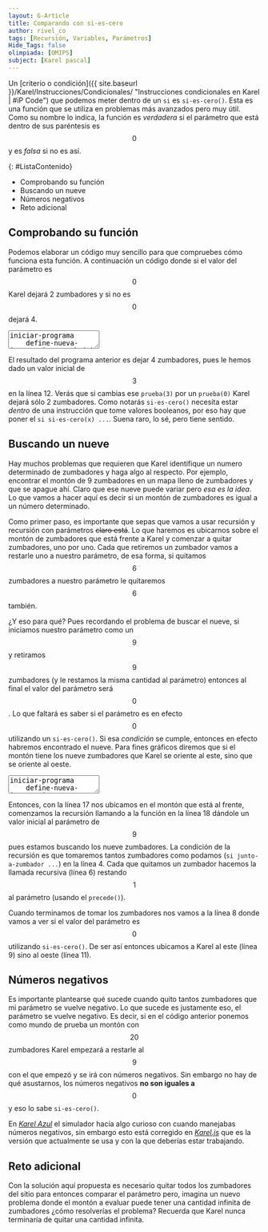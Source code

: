 ```yaml
---
layout: G-Article
title: Comparando con si-es-cero
author: rivel_co
tags: [Recursión, Variables, Parámetros]
Hide_Tags: false
olimpiada: [OMIPS]
subject: [Karel pascal]
---
```


Un [criterio o condición]({{ site.baseurl }}/Karel/Instrucciones/Condicionales/ "Instrucciones condicionales en Karel &vert; #iP Code") que podemos meter dentro de un `si` es `si-es-cero()`. Esta es una función que se utiliza en problemas más avanzados pero muy útil. Como su nombre lo indica, la función es *verdadera* si el parámetro que está dentro de sus paréntesis es $$0$$ y es *falsa* si no es así.

{: #ListaContenido}
- Comprobando su función
- Buscando un nueve
- Números negativos
- Reto adicional

## Comprobando su función

Podemos elaborar un código muy sencillo para que compruebes cómo funciona esta función. A continuación un código donde si el valor del parámetro es $$0$$ Karel dejará 2 zumbadores y si no es $$0$$ dejará 4.

<textarea class="karelp">
iniciar-programa
    define-nueva-instruccion prueba(x) como
    inicio
        si si-es-cero(x) entonces inicio
            repetir 2 veces deja-zumbador;
        fin sino inicio
            repetir 4 veces deja-zumbador;
        fin;
    fin;

    inicia-ejecucion
        prueba(3);
        apagate;
    termina-ejecucion
finalizar-programa</textarea>

El resultado del programa anterior es dejar 4 zumbadores, pues le hemos dado un valor inicial de $$3$$ en la línea 12. Verás que si cambias ese `prueba(3)` por un `prueba(0)` Karel dejará sólo 2 zumbadores. Como notarás `si-es-cero()` necesita estar *dentro* de una instrucción que tome valores booleanos, por eso hay que poner el `si si-es-cero(x) ...`. <span>Suena raro, lo sé, pero tiene sentido</span>.

## Buscando un nueve

Hay muchos problemas que requieren que Karel identifique un numero determinado de zumbadores y haga algo al respecto. Por ejemplo, encontrar el montón de 9 zumbadores en un mapa lleno de zumbadores y que se apague ahí. Claro que ese nueve puede variar pero *esa es la idea*. Lo que vamos a hacer aquí es decir si un montón de zumbadores es igual a un número determinado.

Como primer paso, es importante que sepas que vamos a usar recursión y recursión con parámetros <s>claro está</s>. Lo que haremos es ubicarnos sobre el montón de zumbadores que está frente a Karel y comenzar a quitar zumbadores, uno por uno. Cada que retiremos un zumbador vamos a restarle uno a nuestro parámetro, de esa forma, si quitamos $$6$$ zumbadores a nuestro parámetro le quitaremos $$6$$ también.

<span>¿Y eso para qué?</span> Pues recordando el problema de buscar el nueve, si iniciamos nuestro parámetro como un $$9$$ y retiramos $$9$$ zumbadores (y le restamos la misma cantidad al parámetro) entonces al final el valor del parámetro será $$0$$. Lo que faltará es saber si el parámetro es en efecto $$0$$ utilizando un `si-es-cero()`. Si esa *condición* se cumple, entonces en efecto habremos encontrado el nueve. Para fines gráficos diremos que si el montón tiene los nueve zumbadores que Karel se oriente al este, sino que se oriente al oeste.

<textarea class="karelp">
iniciar-programa
    define-nueva-instruccion nueveZumba(x) como
    inicio
        si junto-a-zumbador entonces inicio
            coge-zumbador;
            nueveZumba(precede(x));
        fin sino inicio
            si si-es-cero(x) entonces inicio
                mientras no-orientado-al-este hacer gira-izquierda;
            fin sino inicio
                mientras no-orientado-al-oeste hacer gira-izquierda;
            fin;
        fin;
    fin;

    inicia-ejecucion
        avanza;
        nueveZumba(9);
        apagate;
    termina-ejecucion
finalizar-programa</textarea>

Entonces, con la línea 17 nos ubicamos en el montón que está al frente, comenzamos la recursión llamando a la función en la línea 18 dándole un valor inicial al parámetro de $$9$$ pues estamos buscando los nueve zumbadores. La condición de la recursión es que tomaremos tantos zumbadores como podamos (`si junto-a-zumbador ...`) en la línea 4. Cada que quitamos un zumbador hacemos la llamada recursiva (línea 6) restando $$1$$ al parámetro (usando el `precede()`).

Cuando terminamos de tomar los zumbadores nos vamos a la línea 8 donde vamos a ver si el valor del parámetro es $$0$$ utilizando `si-es-cero()`. De ser así entonces ubicamos a Karel al este (línea 9) sino al oeste (línea 11). 

## Números negativos

Es importante plantearse qué sucede cuando quito tantos zumbadores que mi parámetro se vuelve negativo. Lo que sucede es justamente eso, el parámetro se vuelve negativo. Es decir, si en el código anterior ponemos como mundo de prueba un montón con $$20$$ zumbadores Karel empezará a restarle al $$9$$ con el que empezó y se irá con números negativos. Sin embargo no hay de qué asustarnos, los números negativos **no son iguales a** $$0$$ y eso lo sabe `si-es-cero()`. 

En *[Karel Azul](http://www.cmirg.com/karelotitlan/Pantallas/descargas.aspx "Karelotitlán")* el simulador hacía algo curioso con cuando manejabas números negativos, sin embargo esto está corregido en *[Karel.js](https://omegaup.com/karel.js/ "Karel.js")* que es la versión que actualmente se usa y con la que deberías estar trabajando.

## Reto adicional

Con la solución aquí propuesta es necesario quitar todos los zumbadores del sitio para entonces comparar el parámetro pero, imagina un nuevo problema donde el montón a evaluar puede tener una cantidad infinita de zumbadores <span>¿cómo resolverías el problema?</span> Recuerda que Karel nunca terminaría de quitar una cantidad infinita.